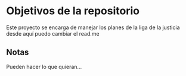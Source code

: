 # Objetivos de la repositorio

Este proyecto se encarga de manejar los planes de la liga de la justicia
desde aquí puedo cambiar el read.me


## Notas
Pueden hacer lo que quieran...
